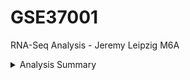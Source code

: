 # GSE37001
RNA-Seq Analysis - Jeremy Leipzig M6A

<details markdown="1">
<summary>Analysis Summary</summary>

* RNA-Seq Quantification
  * nf-core/rnaseq
* Differential Gene Expression
* Differential Transcript Usage
* Differential Exon Usage
* Differential Intron Usage

</details>
